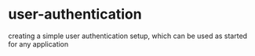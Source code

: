 # user-authentication
creating a simple user authentication setup, which can be used as started for any application
